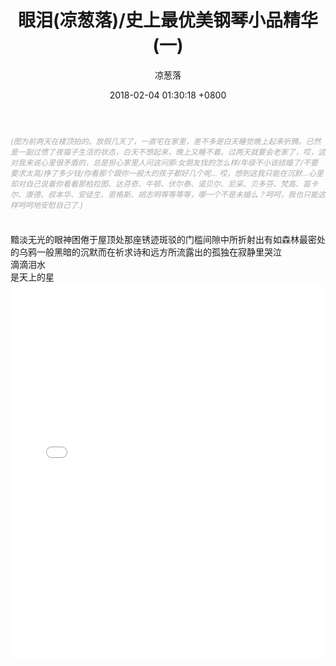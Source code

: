 ﻿---
layout: post
title:  "眼泪(凉葱落)/史上最优美钢琴小品精华(一)"
author: '凉葱落'
date:   2018-02-04 01:30:18 +0800
img: 20180203.jpg
---

<h5 style="font-size:12px;color:#aaa; font-weight:400;">(图为前两天在楼顶拍的。放假几天了，一直宅在家里，差不多是白天睡觉晚上起来折腾。已然是一副过惯了夜猫子生活的状态，白天不想起来，晚上又睡不着。过两天就要会老家了，哎，这对我来说心里很矛盾的，总是担心家里人问这问那:女朋友找的怎么样/年级不小该结婚了/不要要求太高/挣了多少钱/你看那个跟你一般大的孩子都好几个呢... 哎，想到这我只能在沉默...心里却对自己说着你看看那柏拉图、达芬奇、牛顿、伏尔泰、诺贝尔、尼采、贝多芬、梵高、笛卡尔、康德、叔本华、安徒生、恩格斯、胡志明等等等等，哪一个不是未婚么？呵呵，我也只能这样呵呵地安慰自己了.)</h5>
<br>
黯淡无光的眼神困倦于屋顶处那座锈迹斑驳的门槛间隙中所折射出有如森林最密处的乌鸦一般黑暗的沉默而在祈求诗和远方所流露出的孤独在寂静里哭泣<br>
滴滴泪水<br>
是天上的星<br>


<iframe frameborder="0" src="//music.163.com/outchain/player?type=0&id=50068957&auto=1&height=430" style="width:100%; min-height:600px;"></iframe>
